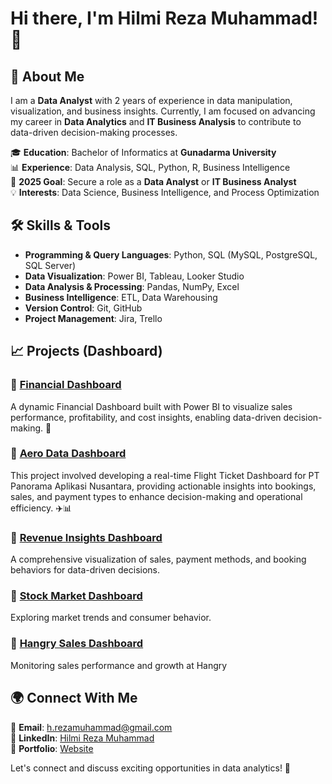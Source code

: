 # Hi there, I'm Hilmi Reza Muhammad! 👋

## 🚀 About Me
I am a **Data Analyst** with 2 years of experience in data manipulation, visualization, and business insights. Currently, I am focused on advancing my career in **Data Analytics** and **IT Business Analysis** to contribute to data-driven decision-making processes.

🎓 **Education**: Bachelor of Informatics at **Gunadarma University**  
📊 **Experience**: Data Analysis, SQL, Python, R, Business Intelligence  
🎯 **2025 Goal**: Secure a role as a **Data Analyst** or **IT Business Analyst**  
💡 **Interests**: Data Science, Business Intelligence, and Process Optimization  

## 🛠️ Skills & Tools
- **Programming & Query Languages**: Python, SQL (MySQL, PostgreSQL, SQL Server)
- **Data Visualization**: Power BI, Tableau, Looker Studio
- **Data Analysis & Processing**: Pandas, NumPy, Excel
- **Business Intelligence**: ETL, Data Warehousing
- **Version Control**: Git, GitHub
- **Project Management**: Jira, Trello

## 📈 Projects (Dashboard)
### 🔹 [Financial Dashboard](https://github.com/hilmireza09/MyDashboard/blob/main/Dashboards/Financial%20Dashboard.pbix)
A dynamic Financial Dashboard built with Power BI to visualize sales performance, profitability, and cost insights, enabling data-driven decision-making. 🚀

### 🔹 [Aero Data Dashboard](https://github.com/hilmireza09/MyDashboard/blob/main/Dashboards/Aero%20Data%20Dashboard.pbix)
This project involved developing a real-time Flight Ticket Dashboard for PT Panorama Aplikasi Nusantara, providing actionable insights into bookings, sales, and payment types to enhance decision-making and operational efficiency. ✈️📊

### 🔹 [Revenue Insights Dashboard](https://github.com/hilmireza09/MyDashboard/blob/main/Dashboards/Revenue%20Insights%20Dashboard.pbix)
A comprehensive visualization of sales, payment methods, and booking behaviors for data-driven decisions.

### 🔹 [Stock Market Dashboard](https://github.com/hilmireza09/MyDashboard/blob/main/Dashboards/Stock%20Market%20Dashboard.twbx)
Exploring market trends and consumer behavior.

### 🔹 [Hangry Sales Dashboard](https://lookerstudio.google.com/u/0/reporting/dfd39f25-29ba-4758-ada5-079cccb29dcb/page/XHCCE/edit)
Monitoring sales performance and growth at Hangry

## 🌍 Connect With Me
📧 **Email**: h.rezamuhammad@gmail.com  
🔗 **LinkedIn**: [Hilmi Reza Muhammad](https://www.linkedin.com/in/hilmi-reza/)  
📂 **Portfolio**: [Website](https://plant-asp-e35.notion.site/Hi-I-m-Hilmi-18629837434f80d48809c7b5f525e25f)  

Let's connect and discuss exciting opportunities in data analytics! 🚀
